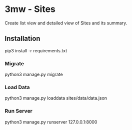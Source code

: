 # 3mw - Sites

Create list view and detailed view of Sites and its summary.

## Installation

pip3 install -r requirements.txt


### Migrate

python3 manage.py migrate


### Load Data

python3 manage.py loaddata sites/data/data.json


### Run Server

python3 manage.py runserver 127.0.0.1:8000
